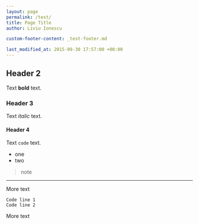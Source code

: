 ```yaml
---
layout: page
permalink: /test/
title: Page Title
author: Liviu Ionescu

custom-footer-content: _test-footer.md

last_modified_at: 2015-09-30 17:57:00 +00:00
---
```


## Header 2

Text **bold** text.

### Header 3

Text _italic_ text.

#### Header 4

Text `code` text.

* one
* two

> note

***

More text

```
Code line 1
Code line 2
```
More text
